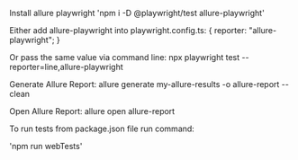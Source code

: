 Install allure playwright
'npm i -D @playwright/test allure-playwright'

Either add allure-playwright into playwright.config.ts:
{
  reporter: "allure-playwright";
}

Or pass the same value via command line:
npx playwright test --reporter=line,allure-playwright

Generate Allure Report:
allure generate my-allure-results -o allure-report --clean

Open Allure Report:
allure open allure-report


To run tests from package.json file run command:

'npm run webTests'